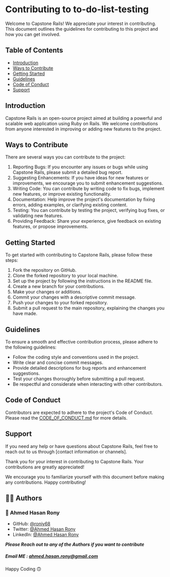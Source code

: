 # Contributing to to-do-list-testing

Welcome to Capstone Rails! We appreciate your interest in contributing. This document outlines the guidelines for contributing to this project and how you can get involved.

## Table of Contents

- [Introduction](#introduction)
- [Ways to Contribute](#ways-to-contribute)
- [Getting Started](#getting-started)
- [Guidelines](#guidelines)
- [Code of Conduct](#code-of-conduct)
- [Support](#support)

## Introduction

Capstone Rails is an open-source project aimed at building a powerful and scalable web application using Ruby on Rails. We welcome contributions from anyone interested in improving or adding new features to the project.

## Ways to Contribute

There are several ways you can contribute to the project:

1. Reporting Bugs: If you encounter any issues or bugs while using Capstone Rails, please submit a detailed bug report.
2. Suggesting Enhancements: If you have ideas for new features or improvements, we encourage you to submit enhancement suggestions.
3. Writing Code: You can contribute by writing code to fix bugs, implement new features, or improve existing functionality.
4. Documentation: Help improve the project's documentation by fixing errors, adding examples, or clarifying existing content.
5. Testing: You can contribute by testing the project, verifying bug fixes, or validating new features.
6. Providing Feedback: Share your experience, give feedback on existing features, or propose improvements.

## Getting Started

To get started with contributing to Capstone Rails, please follow these steps:

1. Fork the repository on GitHub.
2. Clone the forked repository to your local machine.
3. Set up the project by following the instructions in the README file.
4. Create a new branch for your contributions.
5. Make your changes or additions.
6. Commit your changes with a descriptive commit message.
7. Push your changes to your forked repository.
8. Submit a pull request to the main repository, explaining the changes you have made.

## Guidelines

To ensure a smooth and effective contribution process, please adhere to the following guidelines:

- Follow the coding style and conventions used in the project.
- Write clear and concise commit messages.
- Provide detailed descriptions for bug reports and enhancement suggestions.
- Test your changes thoroughly before submitting a pull request.
- Be respectful and considerate when interacting with other contributors.

## Code of Conduct

Contributors are expected to adhere to the project's Code of Conduct. Please read the [CODE_OF_CONDUCT.md](link/to/CODE_OF_CONDUCT.md) for more details.

## Support

If you need any help or have questions about Capstone Rails, feel free to reach out to us through [contact information or channels].

Thank you for your interest in contributing to Capstone Rails. Your contributions are greatly appreciated!

We encourage you to familiarize yourself with this document before making any contributions. Happy contributing!

## 👨‍💻 Authors <a name=author></a>


### 👤 **Ahmed Hasan Rony**

- GitHub: [@roniy68](https://github.com/roniy68)
- Twitter: [@Ahmed Hasan Rony](https://twitter.com/ahroniy)
- LinkedIn: [@Ahmed Hasan Rony](https://www.linkedin.com/in/ahroniy/)


**_Please Reach out to any of the Authors if you want to contribute_**

##### Email ME : [ahmed.hasan.rony@gmail.com](mailto:ahmed.hasan.rony@gmail.com)

Happy Coding 🙃

